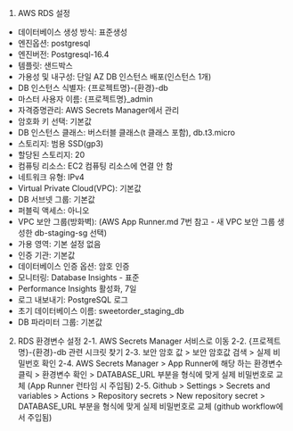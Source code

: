 1. AWS RDS 설정

- 데이터베이스 생성 방식: 표준생성
- 엔진옵션: postgresql
- 엔진버전: Postgresql-16.4
- 템플릿: 샌드박스
- 가용성 및 내구성: 단일 AZ DB 인스턴스 배포(인스턴스 1개)
- DB 인스턴스 식별자: {프로젝트명}-{환경}-db
- 마스터 사용자 이름: {프로젝트명}\_admin
- 자격증명관리: AWS Secrets Manager에서 관리
- 암호화 키 선택: 기본값
- DB 인스턴스 클래스: 버스터블 클래스(t 클래스 포함), db.t3.micro
- 스토리지: 범용 SSD(gp3)
- 할당된 스토리지: 20
- 컴퓨팅 리소스: EC2 컴퓨팅 리소스에 연결 안 함
- 네트워크 유형: IPv4
- Virtual Private Cloud(VPC): 기본값
- DB 서브넷 그룹: 기본값
- 퍼블릭 액세스: 아니오
- VPC 보안 그룹(방화벽): (AWS App Runner.md 7번 참고 - 새 VPC 보안 그룹 생성한 db-staging-sg 선택)
- 가용 영역: 기본 설정 없음
- 인증 기관: 기본값
- 데이터베이스 인증 옵션: 암호 인증
- 모니터링: Database Insights - 표준
- Performance Insights 활성화, 7일
- 로그 내보내기: PostgreSQL 로그
- 초기 데이터베이스 이름: sweetorder_staging_db
- DB 파라미터 그룹: 기본값

2. RDS 환경변수 설정
   2-1. AWS Secrets Manager 서비스로 이동
   2-2. {프로젝트명}-{환경}-db 관련 시크릿 찾기
   2-3. 보안 암호 값 > 보안 암호값 검색 > 실제 비밀번호 확인
   2-4. AWS Secrets Manager > App Runner에 해당 하는 환경변수 클릭 > 환경변수 확인 > DATABASE_URL 부분을 형식에 맞게 실제 비밀번호로 교체 (App Runner 런타임 시 주입됨)
   2-5. Github > Settings > Secrets and variables > Actions > Repository secrets > New repository secret > DATABASE_URL 부분을 형식에 맞게 실제 비밀번호로 교체 (github workflow에서 주입됨)
